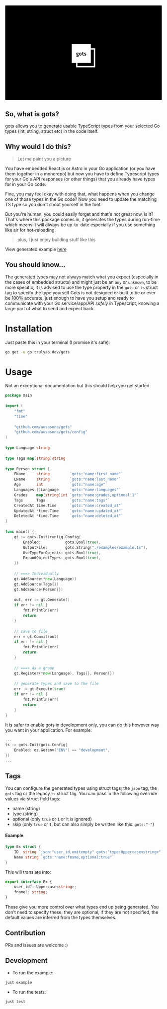 ![gots](./assets/gots.png)

## So, what is gots?

gots allows you to generate usable TypeScript types from your selected Go types (int, string, struct etc) in the code itself.

## Why would I do this?

> Let me paint you a picture

You have embedded React.js or Astro in your Go application (or you have them together in a monorepo) but now you have to define Typescript types for your Go's API responses (or other things) that you already have types for in your Go code.

Fine, you may feel okay with doing that, what happens when you change one of those types in the Go code? Now you need to update the matching TS type so you don't shoot yourself in the foot.

But you're human, you could easily forget and that's not great now, is it? That's where this package comes in, it generates the types during run-time which means it will always be up-to-date especially if you use something like air for hot-reloading.

> plus, I just enjoy building stuff like this

View generated example [here](./examples/example.ts)

## You should know...

The generated types may not always match what you expect (especially in the cases of embedded structs) and might just be an `any` or `unknown`, to be more specific, it is advised to use the type property in the `gots` or `ts` struct tag to specify the type yourself
Gots is not designed or built to be or ever be 100% accurate, just enough to have you setup and ready to communicate with your Go service/app/API _safely_ in Typescript, knowing a large part of what to send and expect back.

# Installation

Just paste this in your terminal (I promise it's safe):

```bash
go get -u go.trulyao.dev/gots
```

# Usage

Not an exceptional documentation but this should help you get started

```go
package main

import (
	"fmt"
	"time"

	"github.com/aosasona/gots"
	"github.com/aosasona/gots/config"
)

type Language string

type Tags map[string]string

type Person struct {
	FName     string         `gots:"name:first_name"`
	LName     string         `gots:"name:last_name"`
	Age       int            `gots:"name:age"`
	Languages []Language     `gots:"name:languages"`
	Grades    map[string]int `gots:"name:grades,optional:1"`
	Tags      Tags           `gots:"name:tags"`
	CreatedAt time.Time      `gots:"name:created_at"`
	UpdatedAt *time.Time     `gots:"name:updated_at"`
	DeletedAt *time.Time     `gots:"name:deleted_at"`
}

func main() {
	gt := gots.Init(config.Config{
		Enabled:           gots.Bool(true),
		OutputFile:        gots.String("./examples/example.ts"),
		UseTypeForObjects: gots.Bool(true),
		ExpandObjectTypes: gots.Bool(true),
	})

	// ===> Individually
	gt.AddSource(*new(Language))
	gt.AddSource(Tags{})
	gt.AddSource(Person{})

	out, err := gt.Generate()
	if err != nil {
		fmt.Println(err)
		return
	}

	// save to file
	err = gt.Commit(out)
	if err != nil {
		fmt.Println(err)
		return
	}

	// ===> As a group
	gt.Register(*new(Language), Tags{}, Person{})

	// generate types and save to the file
	err := gt.Execute(true)
	if err != nil {
		fmt.Println(err)
		return
	}
}
```

It is safer to enable gots in development only, you can do this however way you want in your application. For example:

```go
...
ts := gots.Init(gots.Config{
	Enabled: os.Getenv("ENV") == "development",
})
...
```

## Tags

You can configure the generated types using struct tags; the `json` tag, the `gots` tag or the legacy `ts` struct tag. You can pass in the following override values via struct field tags:

- name (string)
- type (string)
- optional (only `true` or `1` or it is ignored)
- skip (only `true` or `1`, but can also simply be written like this: `gots:"-"`)

#### Example

```go
type Ex struct {
	ID	string `json:"user_id,omitempty" gots:"type:Uppercase<string>"`
	Name string `gots:"name:fname,optional:true"`
}
```

This will translate into:

```typescript
export interface Ex {
	user_id?: Uppercase<string>;
	fname?: string;
}
```

These give you more control over what types end up being generated. You don't need to specify these, they are optional, if they are not specified, the default values are inferred from the types themselves.

## Contribution

PRs and issues are welcome :)

## Development

- To run the example:

```sh
just example
```

- To run the tests:

```sh
just test
```

